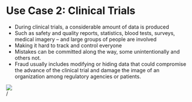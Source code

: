# Use Case 2: Clinical Trials

<div grid="~ cols-2 gap-2" m="t-2">
<div>

- During clinical trials, a considerable amount of data  is produced
- Such as safety and quality reports, statistics,  blood tests, surveys, medical imagery – and large  groups of people are involved
- Making it hard to track and control everyone
- Mistakes can be  committed along the way, some unintentionally and  others not.
- Fraud usually includes modifying or  hiding data that could compromise the advance of the clinical trial and damage the image of an organization among regulatory agencies or patients.

</div>
<div>
  <img border="rounded" src="/anime-nurse.gif">
</div>
  
</div>
<div class="absolute right-5px bottom-5px">
<SlideCurrentNo /> / <SlidesTotal />
</div>